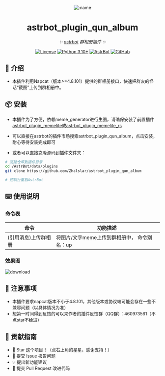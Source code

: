 
<div align="center">

![:name](https://count.getloli.com/@astrbot_plugin_qun_album?name=astrbot_plugin_qun_album&theme=minecraft&padding=6&offset=0&align=top&scale=1&pixelated=1&darkmode=auto)

# astrbot_plugin_qun_album

_✨ [astrbot](https://github.com/AstrBotDevs/AstrBot) 群相册插件 ✨_  

[![License](https://img.shields.io/badge/License-MIT-green.svg)](https://opensource.org/licenses/MIT)
[![Python 3.10+](https://img.shields.io/badge/Python-3.10%2B-blue.svg)](https://www.python.org/)
[![AstrBot](https://img.shields.io/badge/AstrBot-3.4%2B-orange.svg)](https://github.com/Soulter/AstrBot)
[![GitHub](https://img.shields.io/badge/作者-Zhalslar-blue)](https://github.com/Zhalslar)

</div>

## 🤝 介绍

- 本插件利用Napcat（版本>=4.8.101）提供的群相册接口，快速把群友的怪话“截图”上传到群相册中。

## 📦 安装

- 本插件为了方便，依赖meme_generator进行生图，请确保安装了前置插件[astrbot_plugin_memelite](https://github.com/Zhalslar/astrbot_plugin_memelite)或[astrbot_plugin_memelite_rs](https://github.com/Zhalslar/astrbot_plugin_memelite_rs)

- 可以直接在astrbot的插件市场搜索astrbot_plugin_qun_album，点击安装，耐心等待安装完成即可  

- 或者可以直接克隆源码到插件文件夹：

```bash
# 克隆仓库到插件目录
cd /AstrBot/data/plugins
git clone https://github.com/Zhalslar/astrbot_plugin_qun_album

# 控制台重启AstrBot
```

## ⌨️ 使用说明

### 命令表

| 命令 | 功能描述 |
|------|----------|
| (引用消息)上传群相册 | 将图片/文字meme上传到群相册中， 命令别名：up |

### 效果图

![download](https://github.com/user-attachments/assets/9a991c7a-7943-41a5-98f0-8e668cebe3fa)

## 📌 注意事项

- 本插件要求napcat版本不小于4.8.101，其他版本或协议端可能会存在一些不兼容问题（以具体情况为准）
- 想第一时间得到反馈的可以来作者的插件反馈群（QQ群）：460973561（不点star不给进）

## 👥 贡献指南

- 🌟 Star 这个项目！（点右上角的星星，感谢支持！）
- 🐛 提交 Issue 报告问题
- 💡 提出新功能建议
- 🔧 提交 Pull Request 改进代码

